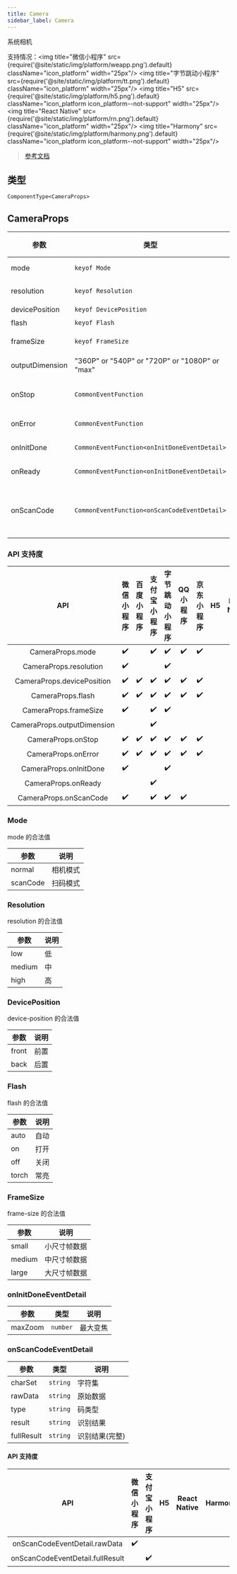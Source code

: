 ```yaml
---
title: Camera
sidebar_label: Camera
---
```


系统相机

支持情况：<img title="微信小程序" src={require('@site/static/img/platform/weapp.png').default} className="icon_platform" width="25px"/> <img title="字节跳动小程序" src={require('@site/static/img/platform/tt.png').default} className="icon_platform" width="25px"/> <img title="H5" src={require('@site/static/img/platform/h5.png').default} className="icon_platform icon_platform--not-support" width="25px"/> <img title="React Native" src={require('@site/static/img/platform/rn.png').default} className="icon_platform" width="25px"/> <img title="Harmony" src={require('@site/static/img/platform/harmony.png').default} className="icon_platform icon_platform--not-support" width="25px"/>

> [参考文档](https://developers.weixin.qq.com/miniprogram/dev/component/camera.html)

## 类型

```tsx
ComponentType<CameraProps>
```

## CameraProps

| 参数 | 类型 | 默认值 | 必填 | 说明 |
| --- | --- | :---: | :---: | --- |
| mode | `keyof Mode` | `"normal"` | 否 | 模式，有效值为normal, scanCode |
| resolution | `keyof Resolution` | `"medium"` | 否 | 分辨率，不支持动态修改 |
| devicePosition | `keyof DevicePosition` | `"back"` | 否 | 摄像头朝向 |
| flash | `keyof Flash` | `"auto"` | 否 | 闪光灯 |
| frameSize | `keyof FrameSize` | `"medium"` | 否 | 指定期望的相机帧数据尺寸 |
| outputDimension | "360P" or "540P" or "720P" or "1080P" or "max" | `"720P"` | 否 | 相机拍照，录制的分辨率。 |
| onStop | `CommonEventFunction` |  | 否 | 摄像头在非正常终止时触发，<br />如退出后台等情况 |
| onError | `CommonEventFunction` |  | 否 | 用户不允许使用摄像头时触发 |
| onInitDone | `CommonEventFunction<onInitDoneEventDetail>` |  | 否 | 相机初始化完成时触发 |
| onReady | `CommonEventFunction<onInitDoneEventDetail>` |  | 否 | 相机初始化成功时触发。 |
| onScanCode | `CommonEventFunction<onScanCodeEventDetail>` |  | 否 | 在成功识别到一维码时触发，<br />仅在 mode="scanCode" 时生效 |

### API 支持度

| API | 微信小程序 | 百度小程序 | 支付宝小程序 | 字节跳动小程序 | QQ 小程序 | 京东小程序 | H5 | React Native | Harmony |
| :---: | :---: | :---: | :---: | :---: | :---: | :---: | :---: | :---: | :---: |
| CameraProps.mode | ✔️ |  | ✔️ | ✔️ | ✔️ | ✔️ |  | ✔️ |  |
| CameraProps.resolution | ✔️ |  |  | ✔️ |  |  |  |  |  |
| CameraProps.devicePosition | ✔️ | ✔️ | ✔️ | ✔️ | ✔️ | ✔️ |  | ✔️ |  |
| CameraProps.flash | ✔️ | ✔️ | ✔️ | ✔️ | ✔️ | ✔️ |  | ✔️ |  |
| CameraProps.frameSize | ✔️ |  | ✔️ | ✔️ |  |  |  |  |  |
| CameraProps.outputDimension |  |  | ✔️ |  |  |  |  |  |  |
| CameraProps.onStop | ✔️ | ✔️ | ✔️ | ✔️ | ✔️ | ✔️ |  | ✔️ |  |
| CameraProps.onError | ✔️ | ✔️ | ✔️ | ✔️ | ✔️ | ✔️ |  | ✔️ |  |
| CameraProps.onInitDone | ✔️ |  |  | ✔️ |  |  |  | ✔️ |  |
| CameraProps.onReady |  |  | ✔️ |  |  |  |  |  |  |
| CameraProps.onScanCode | ✔️ |  | ✔️ | ✔️ | ✔️ |  |  | ✔️ |  |

### Mode

mode 的合法值

| 参数 | 说明 |
| --- | --- |
| normal | 相机模式 |
| scanCode | 扫码模式 |

### Resolution

resolution 的合法值

| 参数 | 说明 |
| --- | --- |
| low | 低 |
| medium | 中 |
| high | 高 |

### DevicePosition

device-position 的合法值

| 参数 | 说明 |
| --- | --- |
| front | 前置 |
| back | 后置 |

### Flash

flash 的合法值

| 参数 | 说明 |
| --- | --- |
| auto | 自动 |
| on | 打开 |
| off | 关闭 |
| torch | 常亮 |

### FrameSize

frame-size 的合法值

| 参数 | 说明 |
| --- | --- |
| small | 小尺寸帧数据 |
| medium | 中尺寸帧数据 |
| large | 大尺寸帧数据 |

### onInitDoneEventDetail

| 参数 | 类型 | 说明 |
| --- | --- | --- |
| maxZoom | `number` | 最大变焦 |

### onScanCodeEventDetail

| 参数 | 类型 | 说明 |
| --- | --- | --- |
| charSet | `string` | 字符集 |
| rawData | `string` | 原始数据 |
| type | `string` | 码类型 |
| result | `string` | 识别结果 |
| fullResult | `string` | 识别结果(完整) |

#### API 支持度

| API | 微信小程序 | 支付宝小程序 | H5 | React Native | Harmony |
| :---: | :---: | :---: | :---: | :---: | :---: |
| onScanCodeEventDetail.rawData | ✔️ |  |  |  |  |
| onScanCodeEventDetail.fullResult |  | ✔️ |  |  |  |
